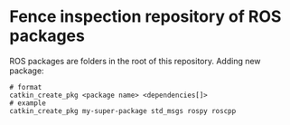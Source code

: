 # Fence inspection repository of ROS packages

ROS packages are folders in the root of this repository.
Adding new package:
```
# format
catkin_create_pkg <package name> <dependencies[]>
# example
catkin_create_pkg my-super-package std_msgs rospy roscpp
```
